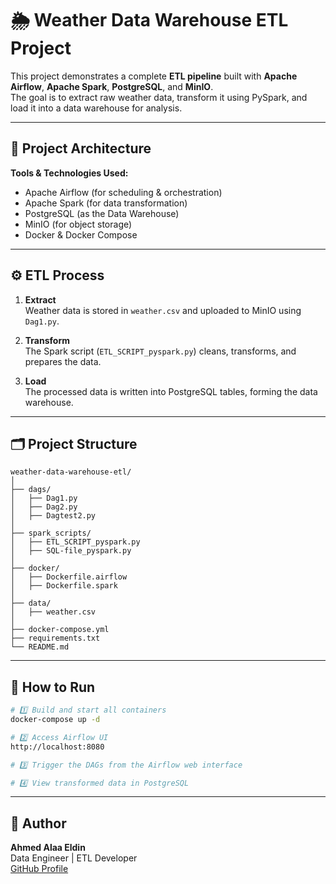# 🌦️ Weather Data Warehouse ETL Project

This project demonstrates a complete **ETL pipeline** built with **Apache Airflow**, **Apache Spark**, **PostgreSQL**, and **MinIO**.  
The goal is to extract raw weather data, transform it using PySpark, and load it into a data warehouse for analysis.

---

## 🚀 Project Architecture

**Tools & Technologies Used:**
- Apache Airflow (for scheduling & orchestration)
- Apache Spark (for data transformation)
- PostgreSQL (as the Data Warehouse)
- MinIO (for object storage)
- Docker & Docker Compose

---

## ⚙️ ETL Process

1. **Extract**  
   Weather data is stored in `weather.csv` and uploaded to MinIO using `Dag1.py`.

2. **Transform**  
   The Spark script (`ETL_SCRIPT_pyspark.py`) cleans, transforms, and prepares the data.

3. **Load**  
   The processed data is written into PostgreSQL tables, forming the data warehouse.

---

## 🗂️ Project Structure

```
weather-data-warehouse-etl/
│
├── dags/
│   ├── Dag1.py
│   ├── Dag2.py
│   ├── Dagtest2.py
│
├── spark_scripts/
│   ├── ETL_SCRIPT_pyspark.py
│   ├── SQL-file_pyspark.py
│
├── docker/
│   ├── Dockerfile.airflow
│   ├── Dockerfile.spark
│
├── data/
│   ├── weather.csv
│
├── docker-compose.yml
├── requirements.txt
└── README.md
```

---

## 🧩 How to Run

```bash
# 1️⃣ Build and start all containers
docker-compose up -d

# 2️⃣ Access Airflow UI
http://localhost:8080

# 3️⃣ Trigger the DAGs from the Airflow web interface

# 4️⃣ View transformed data in PostgreSQL
```

---

## 👤 Author

**Ahmed Alaa Eldin**  
Data Engineer | ETL Developer  
[GitHub Profile](https://github.com/AhmedAlaaEldin1)
